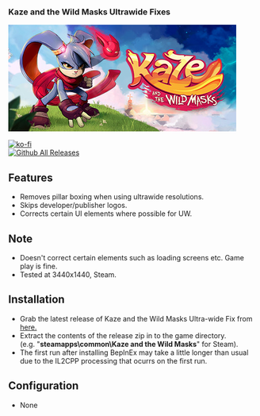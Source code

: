 ### Kaze and the Wild Masks Ultrawide Fixes

![Game Logo](header.jpg)<br>

[![ko-fi](https://ko-fi.com/img/githubbutton_sm.svg)](https://ko-fi.com/F2F2DI3WA)<br>
[![Github All Releases](https://img.shields.io/github/downloads/p1xel8ted/KazeUW/total.svg)](https://github.com/p1xel8ted/KazeUW/releases)

## Features
- Removes pillar boxing when using ultrawide resolutions.
- Skips developer/publisher logos.
- Corrects certain UI elements where possible for UW.

## Note
- Doesn't correct certain elements such as loading screens etc. Game play is fine.
- Tested at 3440x1440, Steam.

## Installation
- Grab the latest release of Kaze and the Wild Masks Ultra-wide Fix from [here.](https://github.com/p1xel8ted/KazeUW/releases)
- Extract the contents of the release zip in to the game directory.<br />(e.g. "**steamapps\common\Kaze and the Wild Masks**" for Steam).
- The first run after installing BepInEx may take a little longer than usual due to the IL2CPP processing that ocurrs on the first run.

## Configuration
- None
